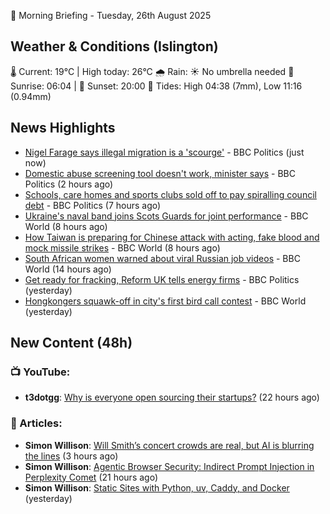 🌅 Morning Briefing - Tuesday, 26th August 2025

## Weather & Conditions (Islington)

🌡️ Current: 19°C | High today: 26°C
🌧️ Rain: ☀️ No umbrella needed
🌅 Sunrise: 06:04 | 🌇 Sunset: 20:00
🌊 Tides: High 04:38 (7mm), Low 11:16 (0.94mm)

## News Highlights

- [Nigel Farage says illegal migration is a 'scourge'](https://www.bbc.com/news/articles/c5yk4r5e514o?at_medium=RSS&at_campaign=rss) - BBC Politics (just now)
- [Domestic abuse screening tool doesn't work, minister says](https://www.bbc.com/news/articles/cr4e7yrxkgvo?at_medium=RSS&at_campaign=rss) - BBC Politics (2 hours ago)
- [Schools, care homes and sports clubs sold off to pay spiralling council debt](https://www.bbc.com/news/articles/cq87497v8ypo?at_medium=RSS&at_campaign=rss) - BBC Politics (7 hours ago)
- [Ukraine's naval band joins Scots Guards for joint performance](https://www.bbc.com/news/videos/c627qgke3w3o?at_medium=RSS&at_campaign=rss) - BBC World (8 hours ago)
- [How Taiwan is preparing for Chinese attack with acting, fake blood and mock missile strikes](https://www.bbc.com/news/articles/cp94v42gmg9o?at_medium=RSS&at_campaign=rss) - BBC World (8 hours ago)
- [South African women warned about viral Russian job videos](https://www.bbc.com/news/articles/c9qy2r19e75o?at_medium=RSS&at_campaign=rss) - BBC World (14 hours ago)
- [Get ready for fracking, Reform UK tells energy firms](https://www.bbc.com/news/articles/c74172wlezwo?at_medium=RSS&at_campaign=rss) - BBC Politics (yesterday)
- [Hongkongers squawk-off in city's first bird call contest](https://www.bbc.com/news/videos/ce83mgm7n1zo?at_medium=RSS&at_campaign=rss) - BBC World (yesterday)

## New Content (48h)
### 📺 YouTube:

- **t3dotgg**: [Why is everyone open sourcing their startups?](https://www.youtube.com/watch?v=mLTUvJdjY4g) (22 hours ago)

### 📝 Articles:

- **Simon Willison**: [Will Smith’s concert crowds are real, but AI is blurring the lines](https://simonwillison.net/2025/Aug/26/will-smiths-concert-crowds/#atom-everything) (3 hours ago)
- **Simon Willison**: [Agentic Browser Security: Indirect Prompt Injection in Perplexity Comet](https://simonwillison.net/2025/Aug/25/agentic-browser-security/#atom-everything) (21 hours ago)
- **Simon Willison**: [Static Sites with Python, uv, Caddy, and Docker](https://simonwillison.net/2025/Aug/24/uv-caddy-and-docker/#atom-everything) (yesterday)

